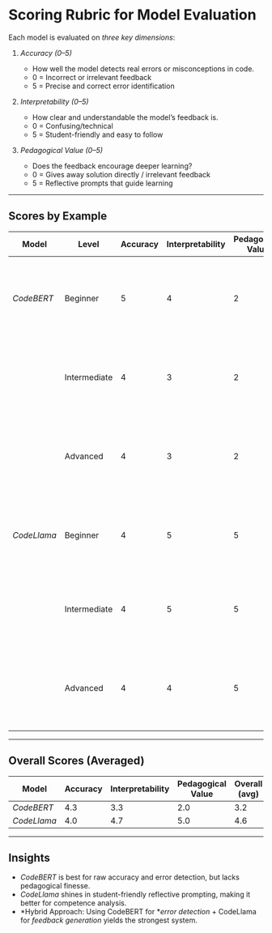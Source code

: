 # Scoring Rubric for Model Evaluation

Each model is evaluated on *three key dimensions*:  

1. *Accuracy (0–5)*  
   - How well the model detects real errors or misconceptions in code.  
   - 0 = Incorrect or irrelevant feedback  
   - 5 = Precise and correct error identification  

2. *Interpretability (0–5)*  
   - How clear and understandable the model’s feedback is.  
   - 0 = Confusing/technical  
   - 5 = Student-friendly and easy to follow  

3. *Pedagogical Value (0–5)*  
   - Does the feedback encourage deeper learning?  
   - 0 = Gives away solution directly / irrelevant feedback  
   - 5 = Reflective prompts that guide learning  

---

## Scores by Example

| Model       | Level        | Accuracy | Interpretability | Pedagogical Value | Notes |
|-------------|-------------|----------|------------------|-------------------|-------|
| *CodeBERT* | Beginner    | 5        | 4                | 2                 | Correctly identified missing colon, but feedback was direct not reflective |
|             | Intermediate| 4        | 3                | 2                 | Detected missing base case, but explanation lacked guidance |
|             | Advanced    | 4        | 3                | 2                 | Flagged recursion & decorator issues, but no reflective learning prompts |
| *CodeLlama*| Beginner    | 4        | 5                | 5                 | Asked reflective question about colon, very student-friendly |
|             | Intermediate| 4        | 5                | 5                 | Prompt encouraged thinking (“What happens when n=0?”) |
|             | Advanced    | 4        | 4                | 5                 | Generated reflective questions on recursion, class design, decorators |

---

## Overall Scores (Averaged)

| Model       | Accuracy | Interpretability | Pedagogical Value | Overall (avg) |
|-------------|----------|------------------|-------------------|---------------|
| *CodeBERT* | 4.3      | 3.3              | 2.0               | 3.2           |
| *CodeLlama*| 4.0      | 4.7              | 5.0               | 4.6           |

---

## Insights
- *CodeBERT* is best for raw accuracy and error detection, but lacks pedagogical finesse.  
- *CodeLlama* shines in student-friendly reflective prompting, making it better for competence analysis.  
- *Hybrid Approach: Using CodeBERT for **error detection* + CodeLlama for *feedback generation* yields the strongest system.